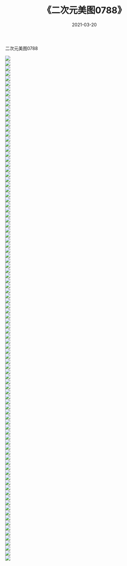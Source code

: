 ﻿---
layout: post
title:  《二次元美图0788》
date:   2021-03-20
img: http://imgx.orgx.ga/二次元/2021/二次元美图0788/000.jpg
categories: [美女, 清纯, 唯美]
---

二次元美图0788

 ![](http://imgx.orgx.ga/二次元/2021/二次元美图0788/001.png) <br>![](http://imgx.orgx.ga/二次元/2021/二次元美图0788/002.png) <br>![](http://imgx.orgx.ga/二次元/2021/二次元美图0788/003.png) <br>![](http://imgx.orgx.ga/二次元/2021/二次元美图0788/004.png) <br>![](http://imgx.orgx.ga/二次元/2021/二次元美图0788/005.png) <br>![](http://imgx.orgx.ga/二次元/2021/二次元美图0788/006.png) <br>![](http://imgx.orgx.ga/二次元/2021/二次元美图0788/007.png) <br>![](http://imgx.orgx.ga/二次元/2021/二次元美图0788/008.png) <br>![](http://imgx.orgx.ga/二次元/2021/二次元美图0788/009.png) <br>![](http://imgx.orgx.ga/二次元/2021/二次元美图0788/010.png) <br>![](http://imgx.orgx.ga/二次元/2021/二次元美图0788/011.png) <br>![](http://imgx.orgx.ga/二次元/2021/二次元美图0788/012.png) <br>![](http://imgx.orgx.ga/二次元/2021/二次元美图0788/013.png) <br>![](http://imgx.orgx.ga/二次元/2021/二次元美图0788/014.png) <br>![](http://imgx.orgx.ga/二次元/2021/二次元美图0788/015.png) <br>![](http://imgx.orgx.ga/二次元/2021/二次元美图0788/016.png) <br>![](http://imgx.orgx.ga/二次元/2021/二次元美图0788/017.png) <br>![](http://imgx.orgx.ga/二次元/2021/二次元美图0788/018.png) <br>![](http://imgx.orgx.ga/二次元/2021/二次元美图0788/019.png) <br>![](http://imgx.orgx.ga/二次元/2021/二次元美图0788/020.png) <br>![](http://imgx.orgx.ga/二次元/2021/二次元美图0788/021.png) <br>![](http://imgx.orgx.ga/二次元/2021/二次元美图0788/022.png) <br>![](http://imgx.orgx.ga/二次元/2021/二次元美图0788/023.png) <br>![](http://imgx.orgx.ga/二次元/2021/二次元美图0788/024.png) <br>![](http://imgx.orgx.ga/二次元/2021/二次元美图0788/025.png) <br>![](http://imgx.orgx.ga/二次元/2021/二次元美图0788/026.png) <br>![](http://imgx.orgx.ga/二次元/2021/二次元美图0788/027.png) <br>![](http://imgx.orgx.ga/二次元/2021/二次元美图0788/028.png) <br>![](http://imgx.orgx.ga/二次元/2021/二次元美图0788/029.png) <br>![](http://imgx.orgx.ga/二次元/2021/二次元美图0788/030.png) <br>![](http://imgx.orgx.ga/二次元/2021/二次元美图0788/031.png) <br>![](http://imgx.orgx.ga/二次元/2021/二次元美图0788/032.png) <br>![](http://imgx.orgx.ga/二次元/2021/二次元美图0788/033.png) <br>![](http://imgx.orgx.ga/二次元/2021/二次元美图0788/034.png) <br>![](http://imgx.orgx.ga/二次元/2021/二次元美图0788/035.png) <br>![](http://imgx.orgx.ga/二次元/2021/二次元美图0788/036.png) <br>![](http://imgx.orgx.ga/二次元/2021/二次元美图0788/037.png) <br>![](http://imgx.orgx.ga/二次元/2021/二次元美图0788/038.png) <br>![](http://imgx.orgx.ga/二次元/2021/二次元美图0788/039.png) <br>![](http://imgx.orgx.ga/二次元/2021/二次元美图0788/040.png) <br>![](http://imgx.orgx.ga/二次元/2021/二次元美图0788/041.png) <br>![](http://imgx.orgx.ga/二次元/2021/二次元美图0788/042.png) <br>![](http://imgx.orgx.ga/二次元/2021/二次元美图0788/043.png) <br>![](http://imgx.orgx.ga/二次元/2021/二次元美图0788/044.png) <br>![](http://imgx.orgx.ga/二次元/2021/二次元美图0788/045.png) <br>![](http://imgx.orgx.ga/二次元/2021/二次元美图0788/046.png) <br>![](http://imgx.orgx.ga/二次元/2021/二次元美图0788/047.png) <br>![](http://imgx.orgx.ga/二次元/2021/二次元美图0788/048.png) <br>![](http://imgx.orgx.ga/二次元/2021/二次元美图0788/049.png) <br>![](http://imgx.orgx.ga/二次元/2021/二次元美图0788/050.png) <br>![](http://imgx.orgx.ga/二次元/2021/二次元美图0788/051.png) <br>![](http://imgx.orgx.ga/二次元/2021/二次元美图0788/052.png) <br>![](http://imgx.orgx.ga/二次元/2021/二次元美图0788/053.png) <br>![](http://imgx.orgx.ga/二次元/2021/二次元美图0788/054.png) <br>![](http://imgx.orgx.ga/二次元/2021/二次元美图0788/055.png) <br>![](http://imgx.orgx.ga/二次元/2021/二次元美图0788/056.png) <br>![](http://imgx.orgx.ga/二次元/2021/二次元美图0788/057.png) <br>![](http://imgx.orgx.ga/二次元/2021/二次元美图0788/058.png) <br>![](http://imgx.orgx.ga/二次元/2021/二次元美图0788/059.png) <br>![](http://imgx.orgx.ga/二次元/2021/二次元美图0788/060.png) <br>![](http://imgx.orgx.ga/二次元/2021/二次元美图0788/061.png) <br>![](http://imgx.orgx.ga/二次元/2021/二次元美图0788/062.png) <br>![](http://imgx.orgx.ga/二次元/2021/二次元美图0788/063.png) <br>![](http://imgx.orgx.ga/二次元/2021/二次元美图0788/064.png) <br>![](http://imgx.orgx.ga/二次元/2021/二次元美图0788/065.png) <br>![](http://imgx.orgx.ga/二次元/2021/二次元美图0788/066.png) <br>![](http://imgx.orgx.ga/二次元/2021/二次元美图0788/067.png) <br>![](http://imgx.orgx.ga/二次元/2021/二次元美图0788/068.png) <br>![](http://imgx.orgx.ga/二次元/2021/二次元美图0788/069.png) <br>![](http://imgx.orgx.ga/二次元/2021/二次元美图0788/070.png) <br>![](http://imgx.orgx.ga/二次元/2021/二次元美图0788/071.png) <br>![](http://imgx.orgx.ga/二次元/2021/二次元美图0788/072.png) <br>![](http://imgx.orgx.ga/二次元/2021/二次元美图0788/073.png) <br>![](http://imgx.orgx.ga/二次元/2021/二次元美图0788/074.png) <br>![](http://imgx.orgx.ga/二次元/2021/二次元美图0788/075.png) <br>![](http://imgx.orgx.ga/二次元/2021/二次元美图0788/076.png) <br>![](http://imgx.orgx.ga/二次元/2021/二次元美图0788/077.png) <br>![](http://imgx.orgx.ga/二次元/2021/二次元美图0788/078.png) <br>![](http://imgx.orgx.ga/二次元/2021/二次元美图0788/079.png) <br>![](http://imgx.orgx.ga/二次元/2021/二次元美图0788/080.png) <br>![](http://imgx.orgx.ga/二次元/2021/二次元美图0788/081.png) <br>![](http://imgx.orgx.ga/二次元/2021/二次元美图0788/082.png) <br>![](http://imgx.orgx.ga/二次元/2021/二次元美图0788/083.png) <br>![](http://imgx.orgx.ga/二次元/2021/二次元美图0788/084.png) <br>![](http://imgx.orgx.ga/二次元/2021/二次元美图0788/085.png) <br>![](http://imgx.orgx.ga/二次元/2021/二次元美图0788/086.png) <br>![](http://imgx.orgx.ga/二次元/2021/二次元美图0788/087.png) <br>![](http://imgx.orgx.ga/二次元/2021/二次元美图0788/088.png) <br>![](http://imgx.orgx.ga/二次元/2021/二次元美图0788/089.png) <br>![](http://imgx.orgx.ga/二次元/2021/二次元美图0788/090.png) <br>![](http://imgx.orgx.ga/二次元/2021/二次元美图0788/091.png) <br>![](http://imgx.orgx.ga/二次元/2021/二次元美图0788/092.png) <br>![](http://imgx.orgx.ga/二次元/2021/二次元美图0788/093.png) <br>![](http://imgx.orgx.ga/二次元/2021/二次元美图0788/094.png) <br>![](http://imgx.orgx.ga/二次元/2021/二次元美图0788/095.png) <br>![](http://imgx.orgx.ga/二次元/2021/二次元美图0788/096.png) <br>![](http://imgx.orgx.ga/二次元/2021/二次元美图0788/097.png) <br>![](http://imgx.orgx.ga/二次元/2021/二次元美图0788/098.png) <br>![](http://imgx.orgx.ga/二次元/2021/二次元美图0788/099.png) <br>![](http://imgx.orgx.ga/二次元/2021/二次元美图0788/100.png) <br>